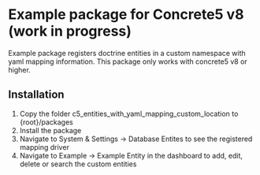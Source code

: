 Example package for Concrete5 v8 (work in progress)
======

Example package registers doctrine entities in a custom namespace with yaml mapping information. This package only works with concrete5 v8 or higher.


Installation
------------------

1. Copy the folder c5_entities_with_yaml_mapping_custom_location to {root}/packages
2. Install the package
3. Navigate to System & Settings -> Database Entites to see the registered mapping driver
4. Navigate to Example -> Example Entity in the dashboard to add, edit, delete or search the custom entities
